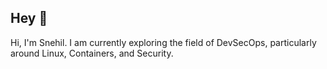 ## Hey 👋

Hi, I'm Snehil. I am currently exploring the field of DevSecOps, particularly around Linux, Containers, and Security.
